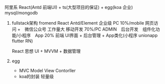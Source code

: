 阿里系
    React(Antd 前端UI) + ts(大型项目的保证) + egg(koa 企业) mysql/mongodb

1. fullstack架构
    fromend React Antd/Element 企业级 PC 10%/mobile 网页访问 +　微信公众号 工作量大 移动开发 70%/PC ADMIN　后台开发　组件化功能/小程序　App 20%
    前端 UI界面 + 后台管理 + App类化(小程序 unionapp flutter RN)

    React 思想 UI + MVVM + 数据管理

2. egg
   - MVC Model View Contorller
   - koa的封装 轻量级